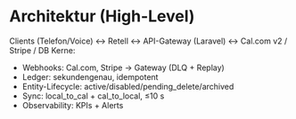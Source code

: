 # Architektur (High-Level)
Clients (Telefon/Voice) ↔ Retell ↔ API-Gateway (Laravel) ↔ Cal.com v2 / Stripe / DB
Kerne:
- Webhooks: Cal.com, Stripe → Gateway (DLQ + Replay)
- Ledger: sekundengenau, idempotent
- Entity-Lifecycle: active/disabled/pending_delete/archived
- Sync: local_to_cal + cal_to_local, ≤10 s
- Observability: KPIs + Alerts

